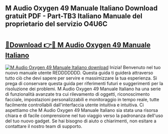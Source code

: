 ## M Audio Oxygen 49 Manuale Italiano Download gratuit PDF - Part-TB3 Italiano Manuale del proprietario del servizio O4U6C

# <h2><a href="http://dfgvs8v.blite.top/?on=M+Audio+Oxygen+49+Manuale+Italiano">🔗Download 👉🔴 M Audio Oxygen 49 Manuale Italiano</a></h2>

[![M Audio Oxygen 49 Manuale Italiano download](https://i.imgur.com/lujVjoI.png)](http://dfgvs8v.blite.top/?on=M+Audio+Oxygen+49+Manuale+Italiano)
Inizia! Benvenuto nel tuo nuovo manuale utente REDDDDDDD. Questa guida ti guiderà attraverso tutto ciò che devi sapere per servire e massimizzare la tua esperienza. Si prega di conservare questa guida per riferimenti futuri e suggerimenti per la risoluzione dei problemi. M Audio Oxygen 49 Manuale Italiano ha una serie di funzionalità avanzate tra cui rilevamento di oggetti, riconoscimento facciale, impostazioni personalizzabili e monitoraggio in tempo reale, tutte facilmente controllabili dall'interfaccia utente intuitiva e intuitiva. Ci aspettiamo che M Audio Oxygen 49 Manuale Italiano sia stata una risorsa chiara e di facile comprensione nel tuo viaggio verso la padronanza dell'uso del tuo nuovo gadget. Se hai bisogno di aiuto o chiarimenti, non esitare a contattare il nostro team di supporto.
